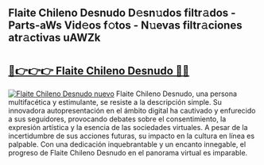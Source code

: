 ## Flaite Chileno Desnudo D𝚎sn𝚞dos filtr𝚊dos - Parts-aWs Vid𝚎os f𝚘tos - N𝚞evas filtr𝚊ciones atr𝚊ctivas uAWZk

# <h2><a href="http://mb4g6jh.tromn.icu/?c=Flaite+Chileno+Desnudo">🔗👉👉👉 Flaite Chileno Desnudo 🔗🔗</a></h2>

[![Flaite Chileno Desnudo nuevo](https://i.imgur.com/pEAQMta.gif)](http://mb4g6jh.tromn.icu/?c=Flaite+Chileno+Desnudo)
Flaite Chileno Desnudo, una persona multifacética y estimulante, se resiste a la descripción simple. Su innovadora autopresentación en el ámbito digital ha cautivado y enfurecido a sus seguidores, provocando debates sobre el consentimiento, la expresión artística y la esencia de las sociedades virtuales. A pesar de la incertidumbre de sus acciones futuras, su impacto en la cultura en línea es palpable. Con una dedicación inquebrantable y un encanto innegable, el progreso de Flaite Chileno Desnudo en el panorama virtual es imparable.
